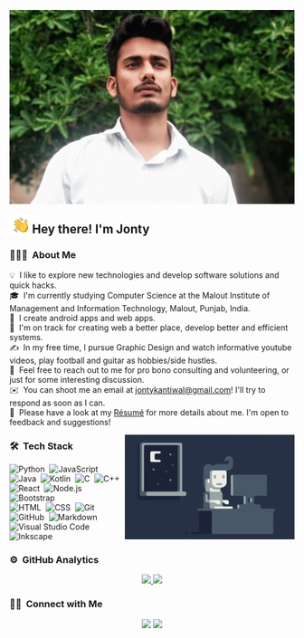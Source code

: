 ![Jonty Banner](https://raw.githubusercontent.com/Jonty16117/Jonty16117/main/assets/Jonty%20Banner.jpg)

<img alt="Night Coding" src="./assets/Hand%20Wave.gif" width='40' align="left"/><h2>Hey there! I'm Jonty</h2>

<!-- ## 👋 &nbsp;Hey there! I'm Jonty -->

### 👨🏻‍💻 &nbsp;About Me

💡 &nbsp;I like to explore new technologies and develop software solutions and quick hacks.\
🎓 &nbsp;I'm currently studying Computer Science at the Malout Institute of Management and Information Technology, Malout, Punjab, India.\
💪 &nbsp;I create android apps and web apps.\
🌱 &nbsp;I'm on track for creating web a better place, develop better and efficient systems.\
✍️ &nbsp;In my free time, I pursue Graphic Design and watch informative youtube videos, play football and guitar as hobbies/side hustles.\
💬 &nbsp;Feel free to reach out to me for pro bono consulting and volunteering, or just for some interesting discussion.\
✉️ &nbsp;You can shoot me an email at jontykantiwal@gmail.com! I'll try to respond as soon as I can.\
📄 &nbsp;Please have a look at my [Résumé](https://drive.google.com/file/d/1yS-yFJzHqniAC-I24q3NaE17mDBSDzLu/view?usp=sharing) for more details about me. I'm open to feedback and suggestions!

<img alt="Night Coding" src="https://raw.githubusercontent.com/Jonty16117/Jonty16117/main/assets/Night-Coding.gif" align="right"/>

### 🛠 &nbsp;Tech Stack

![Python](https://img.shields.io/badge/-Python-05122A?style=flat&logo=python)&nbsp;
![JavaScript](https://img.shields.io/badge/-JavaScript-05122A?style=flat&logo=javascript)&nbsp;
![Java](https://img.shields.io/badge/-Java-05122A?style=flat&logo=Java&logoColor=FFA518)&nbsp;
![Kotlin](https://img.shields.io/badge/-Kotlin-05122A?style=flat&logo=Kotlin&logoColor=FFA518)&nbsp;
![C](https://img.shields.io/badge/-C-05122A?style=flat&logo=C&logoColor=A8B9CC)&nbsp;
![C++](https://img.shields.io/badge/-C++-05122A?style=flat&logo=C%2B%2B&logoColor=00599C)&nbsp;
![React](https://img.shields.io/badge/-React-05122A?style=flat&logo=react)&nbsp;
![Node.js](https://img.shields.io/badge/-Node.js-05122A?style=flat&logo=node.js)&nbsp;
![Bootstrap](https://img.shields.io/badge/-Bootstrap-05122A?style=flat&logo=bootstrap&logoColor=563D7C)\
![HTML](https://img.shields.io/badge/-HTML-05122A?style=flat&logo=HTML5)&nbsp;
![CSS](https://img.shields.io/badge/-CSS-05122A?style=flat&logo=CSS3&logoColor=1572B6)&nbsp;
![Git](https://img.shields.io/badge/-Git-05122A?style=flat&logo=git)&nbsp;
![GitHub](https://img.shields.io/badge/-GitHub-05122A?style=flat&logo=github)&nbsp;
![Markdown](https://img.shields.io/badge/-Markdown-05122A?style=flat&logo=markdown)\
![Visual Studio Code](https://img.shields.io/badge/-Visual%20Studio%20Code-05122A?style=flat&logo=visual-studio-code&logoColor=007ACC)&nbsp;
![Inkscape](https://img.shields.io/badge/-Inkscape-05122A?style=flat&logo=inkscape)&nbsp;

### ⚙️ &nbsp;GitHub Analytics

<p align="center">
<a href="https://github.com/Jonty16117">
  <img height="180em" src="https://github-readme-stats-eight-theta.vercel.app/api?username=Jonty16117&show_icons=true&theme=algolia&include_all_commits=true&count_private=true"/>
  <img height="180em" src="https://github-readme-stats-eight-theta.vercel.app/api/top-langs/?username=Jonty16117&layout=compact&langs_count=8&theme=algolia"/>
  
<!--   [![Top Langs](https://github-readme-stats.vercel.app/api/top-langs/?username=anuraghazra&layout=compact)](https://github.com/anuraghazra/github-readme-stats) -->

</a>
</p>

### 🤝🏻 &nbsp;Connect with Me

<p align="center">
<a href="https://www.linkedin.com/in/jonty16117/"><img src="https://img.shields.io/badge/-Jonty-0077B5?style=flat&logo=Linkedin&logoColor=white"/></a>
<a href="mailto:jontykantiwal@gmail.com"><img src="https://img.shields.io/badge/-jontykantiwal@gmail.com-D14836?style=flat&logo=Gmail&logoColor=white"/></a>
</p>

